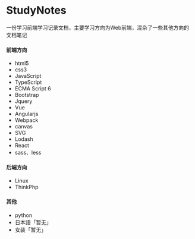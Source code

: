 # StudyNotes

一份学习前端学习记录文档，主要学习方向为Web前端，混杂了一些其他方向的文档笔记

#### 前端方向

- html5
- css3
- JavaScript
- TypeScript
- ECMA Script 6
- Bootstrap
- Jquery
- Vue
- Angularjs
- Webpack
- canvas
- SVG
- Lodash
- React
- sass、less

#### 后端方向

- Linux
- ThinkPhp

#### 其他

- python
- 日本語「暂无」
- 女装「暂无」
